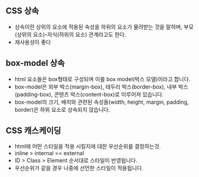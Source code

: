 ## CSS 상속
- 상속이란 상위의 요소에 적용된 속성을 하위의 요소가 물려받는 것을 말하며, 부모(상위의 요소)-자식(하위의 요소) 관계라고도 한다.
- 재사용성이 좋다

## box-model 상속

- html 요소들은 box형태로 구성되며 이를 box model(박스 모델)이라고 합니다.
- box-model은 외부 박스(margin-box), 테두리 박스(border-box), 내부 박스(padding-box), 콘텐츠 박스(content-box)로 이루어져 있습니다.
- box-model의 크기, 배치와 관련된 속성들(width, height, margin, padding, border)은 하위 요소로 상속되지 않습니다.

## CSS 캐스케이딩

- html에 어떤 스타일을 적용 시킬지에 대한 우선순위를 결정하는것.
- inline > internal == external
- ID > Class > Element 순서대로 스타일이 반영됩니다.
- 우선순위가 같을 경우 나중에 선언한 스타일이 적용됩니다.
